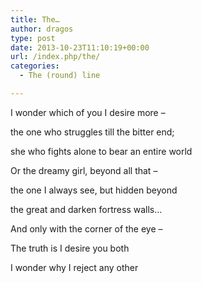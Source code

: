 ```yaml
---
title: The…
author: dragos
type: post
date: 2013-10-23T11:10:19+00:00
url: /index.php/the/
categories:
  - The (round) line

---
```

I wonder which of you I desire more &#8211;
  
the one who struggles till the bitter end;
  
she who fights alone to bear an entire world
  
Or the dreamy girl, beyond all that &#8211;
  
the one I always see, but hidden beyond
  
the great and darken fortress walls&#8230;
  
And only with the corner of the eye &#8211;

The truth is I desire you both<!--more-->

I wonder why I reject any other
